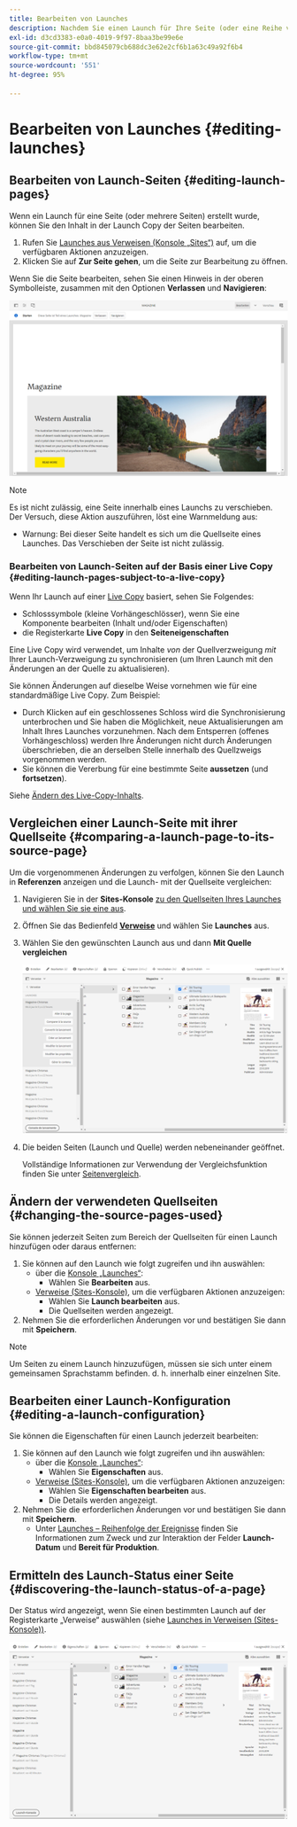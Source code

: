 ```yaml
---
title: Bearbeiten von Launches
description: Nachdem Sie einen Launch für Ihre Seite (oder eine Reihe von Seiten) erstellt haben, können Sie den Inhalt in der „Launch Copy“ der Seiten bearbeiten.
exl-id: d3cd3383-e0a0-4019-9f97-8baa3be99e6e
source-git-commit: bbd845079cb688dc3e62e2cf6b1a63c49a92f6b4
workflow-type: tm+mt
source-wordcount: '551'
ht-degree: 95%

---
```


# Bearbeiten von Launches {#editing-launches}

## Bearbeiten von Launch-Seiten {#editing-launch-pages}

Wenn ein Launch für eine Seite (oder mehrere Seiten) erstellt wurde, können Sie den Inhalt in der Launch Copy der Seiten bearbeiten.

1. Rufen Sie [Launches aus Verweisen (Konsole „Sites“)](/help/sites-cloud/authoring/launches/overview.md#launches-in-references-sites-console) auf, um die verfügbaren Aktionen anzuzeigen.
1. Klicken Sie auf **Zur Seite gehen**, um die Seite zur Bearbeitung zu öffnen.

Wenn Sie die Seite bearbeiten, sehen Sie einen Hinweis in der oberen Symbolleiste, zusammen mit den Optionen **Verlassen** und **Navigieren**:

![Launch über den Seiten-Editor verlassen und navigieren](/help/sites-cloud/authoring/assets/launches-edit-01.png)

>[!NOTE]
>
>Es ist nicht zulässig, eine Seite innerhalb eines Launchs zu verschieben. Der Versuch, diese Aktion auszuführen, löst eine Warnmeldung aus:
>
>* Warnung: Bei dieser Seite handelt es sich um die Quellseite eines Launches. Das Verschieben der Seite ist nicht zulässig.

### Bearbeiten von Launch-Seiten auf der Basis einer Live Copy {#editing-launch-pages-subject-to-a-live-copy}

Wenn Ihr Launch auf einer [Live Copy](/help/sites-cloud/administering/msm/overview.md) basiert, sehen Sie Folgendes:

* Schlosssymbole (kleine Vorhängeschlösser), wenn Sie eine Komponente bearbeiten (Inhalt und/oder Eigenschaften)
* die Registerkarte **Live Copy** in den **Seiteneigenschaften**

Eine Live Copy wird verwendet, um Inhalte *von* der Quellverzweigung *mit* Ihrer Launch-Verzweigung zu synchronisieren (um Ihren Launch mit den Änderungen an der Quelle zu aktualisieren).

Sie können Änderungen auf dieselbe Weise vornehmen wie für eine standardmäßige Live Copy. Zum Beispiel:

* Durch Klicken auf ein geschlossenes Schloss wird die Synchronisierung unterbrochen und Sie haben die Möglichkeit, neue Aktualisierungen am Inhalt Ihres Launches vorzunehmen. Nach dem Entsperren (offenes Vorhängeschloss) werden Ihre Änderungen nicht durch Änderungen überschrieben, die an derselben Stelle innerhalb des Quellzweigs vorgenommen werden.
* Sie können die Vererbung für eine bestimmte Seite **aussetzen** (und **fortsetzen**).

Siehe [Ändern des Live-Copy-Inhalts](/help/sites-cloud/administering/msm/creating-live-copies.md).

## Vergleichen einer Launch-Seite mit ihrer Quellseite {#comparing-a-launch-page-to-its-source-page}

Um die vorgenommenen Änderungen zu verfolgen, können Sie den Launch in **Referenzen** anzeigen und die Launch- mit der Quellseite vergleichen:

1. Navigieren Sie in der **Sites-Konsole** [zu den Quellseiten Ihres Launches und wählen Sie sie eine aus](/help/sites-cloud/authoring/basic-handling.md#viewing-and-selecting-resources).
1. Öffnen Sie das Bedienfeld **[Verweise](/help/sites-cloud/authoring/basic-handling.md#references)** und wählen Sie **Launches** aus.
1. Wählen Sie den gewünschten Launch aus und dann **Mit Quelle vergleichen**

   ![Vergleichen von Launch und Quelle](/help/sites-cloud/authoring/assets/launches-compare.png)

1. Die beiden Seiten (Launch und Quelle) werden nebeneinander geöffnet.

   Vollständige Informationen zur Verwendung der Vergleichsfunktion finden Sie unter [Seitenvergleich](/help/sites-cloud/authoring/sites-console/page-diff.md).

## Ändern der verwendeten Quellseiten {#changing-the-source-pages-used}

Sie können jederzeit Seiten zum Bereich der Quellseiten für einen Launch hinzufügen oder daraus entfernen:

1. Sie können auf den Launch wie folgt zugreifen und ihn auswählen:
   * über die [Konsole „Launches“](/help/sites-cloud/authoring/launches/overview.md#the-launches-console):
      * Wählen Sie **Bearbeiten** aus.
   * [Verweise (Sites-Konsole)](/help/sites-cloud/authoring/launches/overview.md#launches-in-references-sites-console), um die verfügbaren Aktionen anzuzeigen:
      * Wählen Sie **Launch bearbeiten** aus.
      * Die Quellseiten werden angezeigt.
1. Nehmen Sie die erforderlichen Änderungen vor und bestätigen Sie dann mit **Speichern**.

>[!NOTE]
>
>Um Seiten zu einem Launch hinzuzufügen, müssen sie sich unter einem gemeinsamen Sprachstamm befinden. d. h. innerhalb einer einzelnen Site.

## Bearbeiten einer Launch-Konfiguration {#editing-a-launch-configuration}

Sie können die Eigenschaften für einen Launch jederzeit bearbeiten:

1. Sie können auf den Launch wie folgt zugreifen und ihn auswählen:
   * über die [Konsole „Launches“](/help/sites-cloud/authoring/launches/overview.md#the-launches-console):
      * Wählen Sie **Eigenschaften** aus.
   * [Verweise (Sites-Konsole)](/help/sites-cloud/authoring/launches/overview.md#launches-in-references-sites-console), um die verfügbaren Aktionen anzuzeigen:
      * Wählen Sie **Eigenschaften bearbeiten** aus.
      * Die Details werden angezeigt.
1. Nehmen Sie die erforderlichen Änderungen vor und bestätigen Sie dann mit **Speichern**.
   * Unter [Launches – Reihenfolge der Ereignisse](/help/sites-cloud/authoring/launches/overview.md#launches-the-order-of-events) finden Sie Informationen zum Zweck und zur Interaktion der Felder **Launch-Datum** und **Bereit für Produktion**.

## Ermitteln des Launch-Status einer Seite {#discovering-the-launch-status-of-a-page}

Der Status wird angezeigt, wenn Sie einen bestimmten Launch auf der Registerkarte „Verweise“ auswählen (siehe [Launches in Verweisen (Sites-Konsole))](/help/sites-cloud/authoring/launches/overview.md#launches-in-references-sites-console).

![Ermitteln des Launch-Status](/help/sites-cloud/authoring/assets/launches-status.png)
